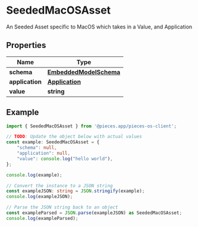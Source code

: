 
# SeededMacOSAsset

An Seeded Asset specific to MacOS which takes in a Value, and Application

## Properties

Name | Type
------------ | -------------
**schema** | [**EmbeddedModelSchema**](EmbeddedModelSchema)
**application** | [**Application**](Application)
**value** | **string**

## Example

```typescript
import { SeededMacOSAsset } from '@pieces.app/pieces-os-client';

// TODO: Update the object below with actual values
const example: SeededMacOSAsset = {
    "schema": null,
    "application": null,
    "value": console.log("hello world"),
};

console.log(example);

// Convert the instance to a JSON string
const exampleJSON: string = JSON.stringify(example);
console.log(exampleJSON);

// Parse the JSON string back to an object
const exampleParsed = JSON.parse(exampleJSON) as SeededMacOSAsset;
console.log(exampleParsed);
```


